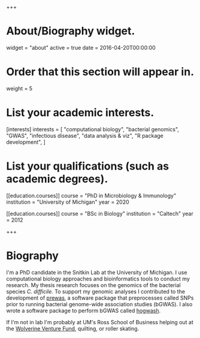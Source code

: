 +++
# About/Biography widget.
widget = "about"
active = true
date = 2016-04-20T00:00:00

# Order that this section will appear in.
weight = 5

# List your academic interests.
[interests]
  interests = [
    "computational biology",
    "bacterial genomics",
    "GWAS",
    "infectious disease", 
    "data analysis & viz",
    "R package development", 
  ]

# List your qualifications (such as academic degrees).
[[education.courses]]
  course = "PhD in Microbiology & Immunology"
  institution = "University of Michigan"
  year = 2020

[[education.courses]]
  course = "BSc in Biology"
  institution = "Caltech"
  year = 2012
 
+++

# Biography

I'm a PhD candidate in the Snitkin Lab at the University of Michigan. I use computational biology approaches and bioinformatics tools to conduct my research. My thesis research focuses on the genomics of the bacterial species *C. difficile.* To support my genomic analyses I contributed to the development of [prewas](https://github.com/Snitkin-Lab-Umich/prewas), a software package that preprocesses called SNPs prior to running bacterial genome-wide association studies (bGWAS). I also wrote a software package to perform bGWAS called [hogwash](https://github.com/katiesaund/hogwash). 

If I'm not in lab I'm probably at UM's Ross School of Business helping out at the [Wolverine Venture Fund](http://zli.umich.edu/wolverine-venture-fund), quilting, or roller skating. 
